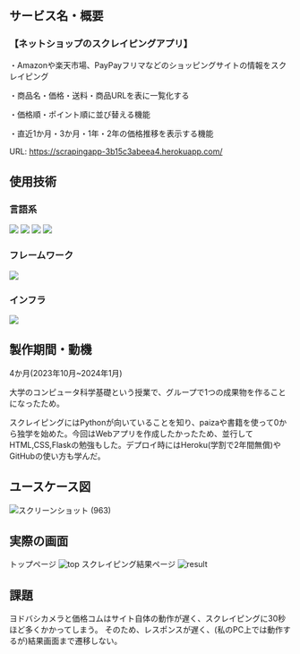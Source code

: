## サービス名・概要
### 【ネットショップのスクレイピングアプリ】
 
・Amazonや楽天市場、PayPayフリマなどのショッピングサイトの情報をスクレイピング

・商品名・価格・送料・商品URLを表に一覧化する

・価格順・ポイント順に並び替える機能

・直近1か月・3か月・1年・2年の価格推移を表示する機能

URL: https://scrapingapp-3b15c3abeea4.herokuapp.com/



## 使用技術
### 言語系

<img src="https://img.shields.io/badge/-Python-F9DC3E.svg?logo=python&style=flat"> <img src="https://img.shields.io/badge/-HTML5-333.svg?logo=html5&style=flat"> <img src="https://img.shields.io/badge/-CSS3-1572B6.svg?logo=css3&style=flat"> <img src="https://img.shields.io/badge/Javascript-276DC3.svg?logo=javascript&style=flat">

### フレームワーク

<img src="https://img.shields.io/badge/-Flask-000000.svg?logo=flask&style=flat">

### インフラ

<img src="https://img.shields.io/badge/-Heroku-430098.svg?logo=heroku&style=plastic">



## 製作期間・動機
4か月(2023年10月~2024年1月)

大学のコンピュータ科学基礎という授業で、グループで1つの成果物を作ることになったため。

スクレイピングにはPythonが向いていることを知り、paizaや書籍を使って0から独学を始めた。今回はWebアプリを作成したかったため、並行してHTML,CSS,Flaskの勉強もした。デプロイ時にはHeroku(学割で2年間無償)やGitHubの使い方も学んだ。


## ユースケース図
![スクリーンショット (963)](https://github.com/Hiromu1612/scraping_test/assets/150511546/15d10351-da49-4e00-8eeb-7cdcf98dfde9)


## 実際の画面
トップページ
![top](https://github.com/Hiromu1612/scraping_test/assets/150511546/350da216-eca7-4c95-830c-42c5d043c3f8)
スクレイピング結果ページ
![result](https://github.com/Hiromu1612/scraping_test/assets/150511546/d50cbee8-1e6f-4099-b3a4-7facc91b972d)


## 課題
ヨドバシカメラと価格コムはサイト自体の動作が遅く、スクレイピングに30秒ほど多くかかってしまう。
 そのため、レスポンスが遅く、(私のPC上では動作するが)結果画面まで遷移しない。

